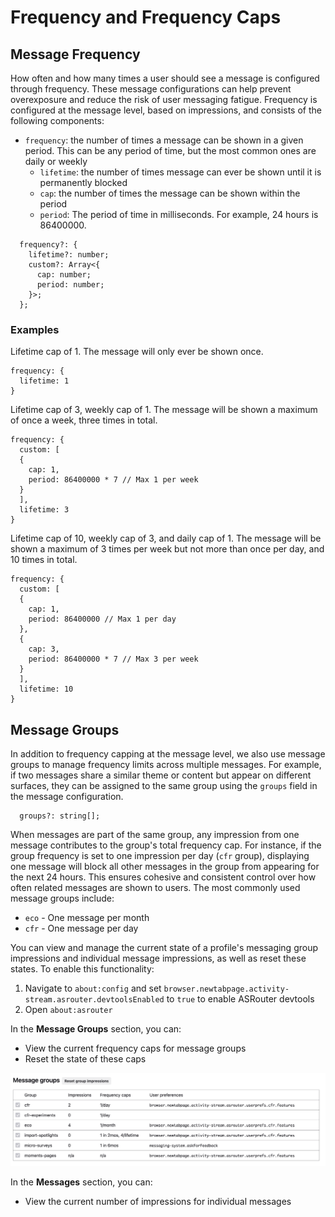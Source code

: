 # Frequency and Frequency Caps

## Message Frequency
How often and how many times a user should see a message is configured through frequency. These message configurations can help prevent overexposure and reduce the risk of user messaging fatigue. Frequency is configured at the message level, based on impressions, and consists of the following components:

- `frequency`: the number of times a message can be shown in a given period. This can be any period of time, but the most common ones are daily or weekly
  - `lifetime`: the number of times message can ever be shown until it is permanently blocked
  - `cap`: the number of times the message can be shown within the period
  - `period`: The period of time in milliseconds. For example, 24 hours is 86400000.

```
  frequency?: {
    lifetime?: number;
    custom?: Array<{
      cap: number;
      period: number;
    }>;
  };
```

### Examples

Lifetime cap of 1. The message will only ever be shown once.

```
frequency: {
  lifetime: 1
}
```

Lifetime cap of 3, weekly cap of 1. The message will be shown a maximum of once a week, three times in total.
```
frequency: {
  custom: [
  {
    cap: 1,
    period: 86400000 * 7 // Max 1 per week
  }
  ],
  lifetime: 3
}
```

Lifetime cap of 10, weekly cap of 3, and daily cap of 1. The message will be shown a maximum of 3 times per week but not more than once per day, and 10 times in total.

```
frequency: {
  custom: [
  {
    cap: 1,
    period: 86400000 // Max 1 per day
  },
  {
    cap: 3,
    period: 86400000 * 7 // Max 3 per week
  }
  ],
  lifetime: 10
}
```

## Message Groups
In addition to frequency capping at the message level, we also use message groups to manage frequency limits across multiple messages. For example, if two messages share a similar theme or content but appear on different surfaces, they can be assigned to the same group using the `groups` field in the message configuration.

```
  groups?: string[];
```

When messages are part of the same group, any impression from one message contributes to the group's total frequency cap. For instance, if the group frequency is set to one impression per day (`cfr` group), displaying one message will block all other messages in the group from appearing for the next 24 hours. This ensures cohesive and consistent control over how often related messages are shown to users. The most commonly used message groups include:

* `eco` - One message per month
* `cfr` - One message per day

You can view and manage the current state of a profile's messaging group impressions and individual message impressions, as well as reset these states. To enable this functionality:

1. Navigate to `about:config` and set `browser.newtabpage.activity-stream.asrouter.devtoolsEnabled` to `true` to enable ASRouter devtools
2. Open `about:asrouter`

In the **Message Groups** section, you can:
- View the current frequency caps for message groups
- Reset the state of these caps

![Message Groups](./message-groups.png)

In the **Messages** section, you can:
- View the current number of impressions for individual messages
